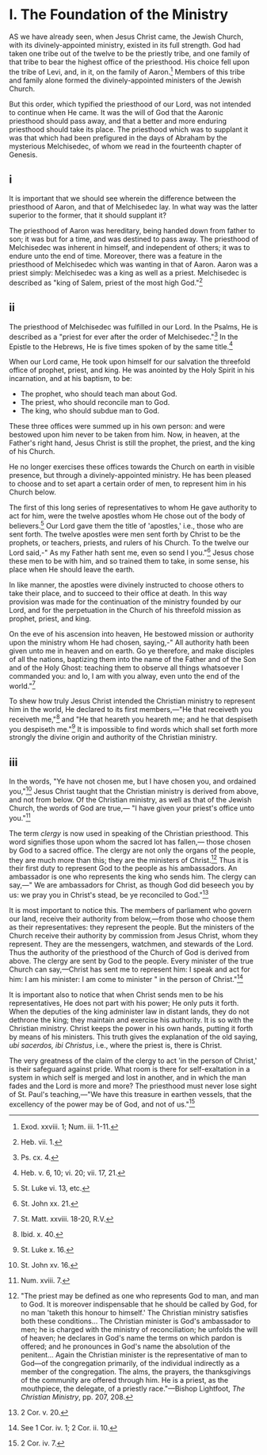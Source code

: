 # I. The Foundation of the Ministry

AS we have already seen, when Jesus Christ came, the Jewish Church, with its divinely-appointed ministry, existed in its full strength. God had taken one tribe out of the twelve to be the priestly tribe, and one family of that tribe to bear the highest office of the priesthood. His choice fell upon the tribe of Levi, and, in it, on the family of Aaron.[^1] Members of this tribe and family alone formed the divinely-appointed ministers of the Jewish Church.

But this order, which typified the priesthood of our Lord, was not intended to continue when He came. It was the will of God that the Aaronic priesthood should pass away, and that a better and more enduring priesthood should take its place. The priesthood which was to supplant it was that which had been prefigured in the days of Abraham by the mysterious Melchisedec, of whom we read in the fourteenth chapter of Genesis.

## i

It is important that we should see wherein the difference between the priesthood of Aaron, and that of Melchisedec lay. In what way was the latter superior to the former, that it should supplant it?

The priesthood of Aaron was hereditary, being handed down from father to son; it was but for a time, and was destined to pass away. The priesthood of Melchisedec was inherent in himself, and independent of others; it was to endure unto the end of time. Moreover, there was a feature in the priesthood of Melchisedec which was wanting in that of Aaron. Aaron was a priest simply: Melchisedec was a king as well as a priest. Melchisedec is described as "king of Salem, priest of the most high God."[^2]

## ii

The priesthood of Melchisedec was fulfilled in our Lord. In the Psalms, He is described as a "priest for ever after the order of Melchisedec."[^3] In the Epistle to the Hebrews, He is five times spoken of by the same title.[^4]

When our Lord came, He took upon himself for our salvation the threefold office of prophet, priest, and king. He was anointed by the Holy Spirit in his incarnation, and at his baptism, to be:

- The prophet, who should teach man about God.
- The priest, who should reconcile man to God.
- The king, who should subdue man to God.

These three offices were summed up in his own person: and were bestowed upon him never to be taken from him. Now, in heaven, at the Father's right hand, Jesus Christ is still the prophet, the priest, and the king of his Church.

He no longer exercises these offices towards the Church on earth in visible presence, but through a divinely-appointed ministry. He has been pleased to choose and to set apart a certain order of men, to represent him in his Church below.

The first of this long series of representatives to whom He gave authority to act for him, were the twelve apostles whom He chose out of the body of believers.[^5] Our Lord gave them the title of 'apostles,' i.e., those who are sent forth. The twelve apostles were men sent forth by Christ to be the prophets, or teachers, priests, and rulers of his Church. To the twelve our Lord said,-" As my Father hath sent me, even so send I you."[^6] Jesus chose these men to be with him, and so trained them to take, in some sense, his place when He should leave the earth.

In like manner, the apostles were divinely instructed to choose others to take their place, and to succeed to their office at death. In this way provision was made for the continuation of the ministry founded by our Lord, and for the perpetuation in the Church of his threefold mission as prophet, priest, and king.

On the eve of his ascension into heaven, He bestowed mission or authority upon the ministry whom He had chosen, saying,-" All authority hath been given unto me in heaven and on earth. Go ye therefore, and make disciples of all the nations, baptizing them into the name of the Father and of the Son and of the Holy Ghost: teaching them to observe all things whatsoever I commanded you: and lo, I am with you alway, even unto the end of the world."[^7]

To shew how truly Jesus Christ intended the Christian ministry to represent him in the world, He declared to its first members,—"He that receiveth you receiveth me,"[^8] and "He that heareth you heareth me; and he that despiseth you despiseth me."[^9] It is impossible to find words which shall set forth more strongly the divine origin and authority of the Christian ministry.

## iii

In the words, "Ye have not chosen me, but I have chosen you, and ordained you,"[^10] Jesus Christ taught that the Christian ministry is derived from above, and not from below. Of the Christian ministry, as well as that of the Jewish Church, the words of God are true,— "I have given your priest's office unto you."[^11]

The term *clergy* is now used in speaking of the Christian priesthood. This word signifies those upon whom the sacred lot has fallen,— those chosen by God to a sacred office. The clergy are not only the organs of the people, they are much more than this; they are the ministers of Christ.[^12] Thus it is their first duty to represent God to the people as his ambassadors. An ambassador is one who represents the king who sends him. The clergy can say,—" We are ambassadors for Christ, as though God did beseech you by us: we pray you in Christ's stead, be ye reconciled to God."[^13]

It is most important to notice this. The members of parliament who govern our land, receive their authority from below,—from those who choose them as their representatives: they represent the people. But the ministers of the Church receive their authority by commission from Jesus Christ, whom they represent. They are the messengers, watchmen, and stewards of the Lord. Thus the authority of the priesthood of the Church of God is derived from above. The clergy are sent by God to the people. Every minister of the true Church can say,—Christ has sent me to represent him: I speak and act for him: I am his minister: I am come to minister " in the person of Christ."[^14]

It is important also to notice that when Christ sends men to be his representatives, He does not part with his power; He only puts it forth. When the deputies of the king administer law in distant lands, they do not dethrone the king; they maintain and exercise his authority. It is so with the Christian ministry. Christ keeps the power in his own hands, putting it forth by means of his ministers. This truth gives the explanation of the old saying, *ubi sacerdos, ibi Christus*, i.e., where the priest is, there is Christ.

The very greatness of the claim of the clergy to act 'in the person of Christ,' is their safeguard against pride. What room is there for self-exaltation in a system in which self is merged and lost in another, and in which the man fades and the Lord is more and more? The priesthood must never lose sight of St. Paul's teaching,—"We have this treasure in earthen vessels, that the excellency of the power may be of God, and not of us."[^15]

[^1]: Exod. xxviii. 1; Num. iii. 1-11.
[^2]: Heb. vii. 1.
[^3]: Ps. cx. 4.
[^4]: Heb. v. 6, 10; vi. 20; vii. 17, 21.
[^5]: St. Luke vi. 13, etc.
[^6]: St. John xx. 21.
[^7]: St. Matt. xxviii. 18-20, R.V.
[^8]: Ibid. x. 40.
[^9]: St. Luke x. 16.
[^10]: St. John xv. 16.
[^11]: Num. xviii. 7.
[^12]: "The priest may be defined as one who represents God to man, and man to God. It is moreover indispensable that he should be called by God, for no man 'taketh this honour to himself.' The Christian ministry satisfies both these conditions... The Christian minister is God's ambassador to men; he is charged with the ministry of reconciliation; he unfolds the will of heaven; he declares in God's name the terms on which pardon is offered; and he pronounces in God's name the absolution of the penitent... Again the Christian minister is the representative of man to God—of the congregation primarily, of the individual indirectly as a member of the congregation. The alms, the prayers, the thanksgivings of the community are offered through him. He is a priest, as the mouthpiece, the delegate, of a priestly race."—Bishop Lightfoot, *The Christian Ministry*, pp. 207, 208.
[^13]: 2 Cor. v. 20.
[^14]: See 1 Cor. iv. 1; 2 Cor. ii. 10.
[^15]: 2 Cor. iv. 7.
